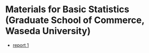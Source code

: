# Materials for Basic Statistics (Graduate School of Commerce, Waseda University)

* [report 1](bs/report1.html)
